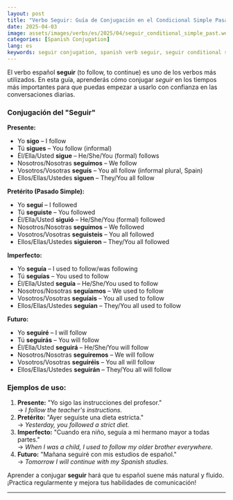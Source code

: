 ```yaml
---
layout: post
title: "Verbo Seguir: Guía de Conjugación en el Condicional Simple Pasado para Principiantes"
date: 2025-04-03
image: assets/images/verbs/es/2025/04/seguir_conditional_simple_past.webp
categories: [Spanish Conjugation]
lang: es
keywords: seguir conjugation, spanish verb seguir, seguir conditional simple past, spanish conjugation, learn spanish
---
```


El verbo español **seguir** (to follow, to continue) es uno de los verbos más utilizados. En esta guía, aprenderás cómo conjugar *seguir* en los tiempos más importantes para que puedas empezar a usarlo con confianza en las conversaciones diarias.

### Conjugación del "Seguir"

**Presente:**
- Yo **sigo** – I follow
- Tú **sigues** – You follow (informal)
- Él/Ella/Usted **sigue** – He/She/You (formal) follows
- Nosotros/Nosotras **seguimos** – We follow
- Vosotros/Vosotras **seguís** – You all follow (informal plural, Spain)
- Ellos/Ellas/Ustedes **siguen** – They/You all follow

**Pretérito (Pasado Simple):**
- Yo **seguí** – I followed
- Tú **seguiste** – You followed
- Él/Ella/Usted **siguió** – He/She/You (formal) followed
- Nosotros/Nosotras **seguimos** – We followed
- Vosotros/Vosotras **seguisteis** – You all followed
- Ellos/Ellas/Ustedes **siguieron** – They/You all followed

**Imperfecto:**
- Yo **seguía** – I used to follow/was following
- Tú **seguías** – You used to follow
- Él/Ella/Usted **seguía** – He/She/You used to follow
- Nosotros/Nosotras **seguíamos** – We used to follow
- Vosotros/Vosotras **seguíais** – You all used to follow
- Ellos/Ellas/Ustedes **seguían** – They/You all used to follow

**Futuro:**
- Yo **seguiré** – I will follow
- Tú **seguirás** – You will follow
- Él/Ella/Usted **seguirá** – He/She/You will follow
- Nosotros/Nosotras **seguiremos** – We will follow
- Vosotros/Vosotras **seguiréis** – You all will follow
- Ellos/Ellas/Ustedes **seguirán** – They/You all will follow

### Ejemplos de uso:

1. **Presente:** "Yo sigo las instrucciones del profesor."  
   → _I follow the teacher's instructions._
2. **Pretérito:** "Ayer seguiste una dieta estricta."  
   → _Yesterday, you followed a strict diet._
3. **Imperfecto:** "Cuando era niño, seguía a mi hermano mayor a todas partes."  
   → _When I was a child, I used to follow my older brother everywhere._
4. **Futuro:** "Mañana seguiré con mis estudios de español."  
   → _Tomorrow I will continue with my Spanish studies._

Aprender a conjugar **seguir** hará que tu español suene más natural y fluido. ¡Practica regularmente y mejora tus habilidades de comunicación!

---
